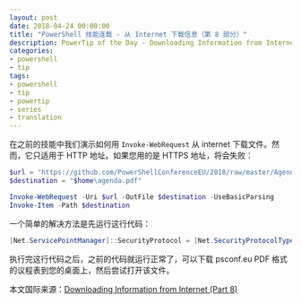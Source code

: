 ```yaml
---
layout: post
date: 2018-04-24 00:00:00
title: "PowerShell 技能连载 - 从 Internet 下载信息（第 8 部分）"
description: PowerTip of the Day - Downloading Information from Internet (Part 8)
categories:
- powershell
- tip
tags:
- powershell
- tip
- powertip
- series
- translation
---
```

在之前的技能中我们演示如何用 `Invoke-WebRequest` 从 internet 下载文件。然而，它只适用于 HTTP 地址。如果您用的是 HTTPS 地址，将会失败：

```powershell
$url = "https://github.com/PowerShellConferenceEU/2018/raw/master/Agenda_psconfeu_2018.pdf"
$destination = "$home\agenda.pdf"

Invoke-WebRequest -Uri $url -OutFile $destination -UseBasicParsing
Invoke-Item -Path $destination
```

一个简单的解决方法是先运行这行代码：

```powershell
[Net.ServicePointManager]::SecurityProtocol = [Net.SecurityProtocolType]::Tls12
```

执行完这行代码之后，之前的代码就运行正常了，可以下载 psconf.eu PDF 格式的议程表到您的桌面上，然后尝试打开该文件。

<!--more-->
本文国际来源：[Downloading Information from Internet (Part 8)](http://community.idera.com/powershell/powertips/b/tips/posts/downloading-information-from-internet-part-8)
